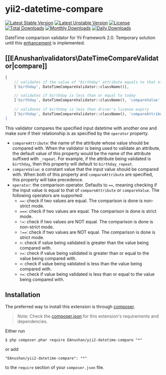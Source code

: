 # yii2-datetime-compare

[![Latest Stable Version](https://poser.pugx.org/eanushan/yii2-datetime-compare/v/stable.svg)](https://packagist.org/packages/eanushan/yii2-datetime-compare)
[![Latest Unstable Version](https://poser.pugx.org/eanushan/yii2-datetime-compare/v/unstable.svg)](https://packagist.org/packages/eanushan/yii2-datetime-compare)
[![License](https://poser.pugx.org/eanushan/yii2-datetime-compare/license.svg)](https://packagist.org/packages/eanushan/yii2-datetime-compare)
[![Total Downloads](https://poser.pugx.org/eanushan/yii2-datetime-compare/downloads.svg)](https://packagist.org/packages/eanushan/yii2-datetime-compare)
[![Monthly Downloads](https://poser.pugx.org/eanushan/yii2-datetime-compare/d/monthly.png)](https://packagist.org/packages/eanushan/yii2-datetime-compare)
[![Daily Downloads](https://poser.pugx.org/eanushan/yii2-datetime-compare/d/daily.png)](https://packagist.org/packages/eanushan/yii2-datetime-compare)

DateTime comparison validator for Yii Framework 2.0. Temporary solution until this [enhancement](https://github.com/yiisoft/yii2/issues/3581) is implemented.

## [[EAnushan\validators\DateTimeCompareValidator|compare]] <span id="datetime-compare"></span>

```php
[
    // validates if the value of "birthday" attribute equals to that of "birthday_repeat"
    ['birthday', DateTimeCompareValidator::className()],

    // validates if birthday is less than or equal to today
    ['birthday', DateTimeCompareValidator::className(), 'compareValue' => date('Y-m-d H:i:s'), 'operator' => '<='],
    
    // validates if birthday is less than driver's license expiry
    ['birthday', DateTimeCompareValidator::className(), 'compareAttribute' => 'driver_license_expiry, 'operator' => '<'],
]
```

This validator compares the specified input datetime with another one and make sure if their relationship
is as specified by the `operator` property.

- `compareAttribute`: the name of the attribute whose value should be compared with. When the validator
  is being used to validate an attribute, the default value of this property would be the name of
  the attribute suffixed with `_repeat`. For example, if the attribute being validated is `birthday`,
  then this property will default to `birthday_repeat`.
- `compareValue`: a constant value that the input value should be compared with. When both 
  of this property and `compareAttribute` are specified, this property will take precedence.
- `operator`: the comparison operator. Defaults to `==`, meaning checking if the input value is equal
  to that of `compareAttribute` or `compareValue`. The following operators are supported:
     * `==`: check if two values are equal. The comparison is done is non-strict mode.
     * `===`: check if two values are equal. The comparison is done is strict mode.
     * `!=`: check if two values are NOT equal. The comparison is done is non-strict mode.
     * `!==`: check if two values are NOT equal. The comparison is done is strict mode.
     * `>`: check if value being validated is greater than the value being compared with.
     * `>=`: check if value being validated is greater than or equal to the value being compared with.
     * `<`: check if value being validated is less than the value being compared with.
     * `<=`: check if value being validated is less than or equal to the value being compared with.

## Installation

The preferred way to install this extension is through [composer](http://getcomposer.org/download/).

> Note: Check the [composer.json](https://github.com/EAnushan/yii2-datetime-compare/blob/master/composer.json) for this extension's requirements and dependencies. 

Either run

```
$ php composer.phar require EAnushan/yii2-datetime-compare "*"
```

or add

```
"EAnushan/yii2-datetime-compare": "*"
```

to the ```require``` section of your `composer.json` file.
